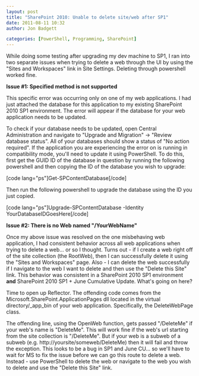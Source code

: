 ```yaml
---
layout: post
title: "SharePoint 2010: Unable to delete site/web after SP1"
date: 2011-08-11 10:32
author: Jon Badgett

categories: [PowerShell, Programming, SharePoint]
---
```

While doing some testing after upgrading my dev machine to SP1, I ran into two separate issues when trying to delete a web through the UI by using the "Sites and Workspaces" link in Site Settings. Deleting through powershell worked fine.

<!--more-->

<strong>Issue #1: Specified method is not supported<a href="http://social.msdn.microsoft.com/Forums/en-ZA/sharepoint2010general/thread/897f2c01-aebb-449d-bda9-2e6fda81a897?outputAs=rss" rel="nofollow"><img src="http://i2.social.s-msft.com/Forums/resources/images/trans.gif?cver=1864.923%0d%0a" alt="" /></a></strong>

This specific error was occurring only on one of my web applications. I had just attached the database for this application to my existing SharePoint 2010 SP1 environment. The error will appear if the database for your web application needs to be updated.

To check if your database needs to be updated, open Central Administration and navigate to "Upgrade and Migration" -&gt; "Review database status". All of your databases should show a status of "No action required". If the application you are experiencing the error on is running in compatibility mode, you'll need to update it using PowerShell. To do this, first get the GUID ID of the database in question by running the following powershell and then copying the ID of the database you wish to upgrade:

[code lang="ps"]Get-SPContentDatabase[/code]

Then run the following powershell to upgrade the database using the ID you just copied.

[code lang="ps"]Upgrade-SPContentDatabase -Identity YourDatabaseIDGoesHere[/code]

<strong>Issue #2: There is no Web named "/YourWebName"</strong>

Once my above issue was resolved on the one misbehaving web application, I had consistent behavior across all web applications when trying to delete a web... or so I thought. Turns out - if I create a web right off of the site collection (the RootWeb), then I can successfully delete it using the "Sites and Workspaces" page. Also - I can delete the web successfully if I navigate to the web I want to delete and then use the "Delete this Site" link. This behavior was consistent in a SharePoint 2010 SP1 environment <strong>and</strong> SharePoint 2010 SP1 + June Cumulative Update. What's going on here?

Time to open up Reflector. The offending code comes from the Microsoft.SharePoint.ApplicationPages dll located in the virtual directory/_app_bin of your web application. Specifically, the DeleteWebPage class.

The offending line, using the OpenWeb function, gets passed "/DeleteMe" if your web's name is "DeleteMe". This will work fine if the web's url starting from the site collection is "/DeleteMe". But if your web is a subweb of a subweb (e.g. http://yoursite/someweb/DeleteMe) then it will fail and throw the exception. This looks to be a bug in SP1 and June CU... so we'll have to wait for MS to fix the issue before we can go this route to delete a web. Instead - use PowerShell to delete the web or navigate to the web you wish to delete and use the "Delete this Site" link.
